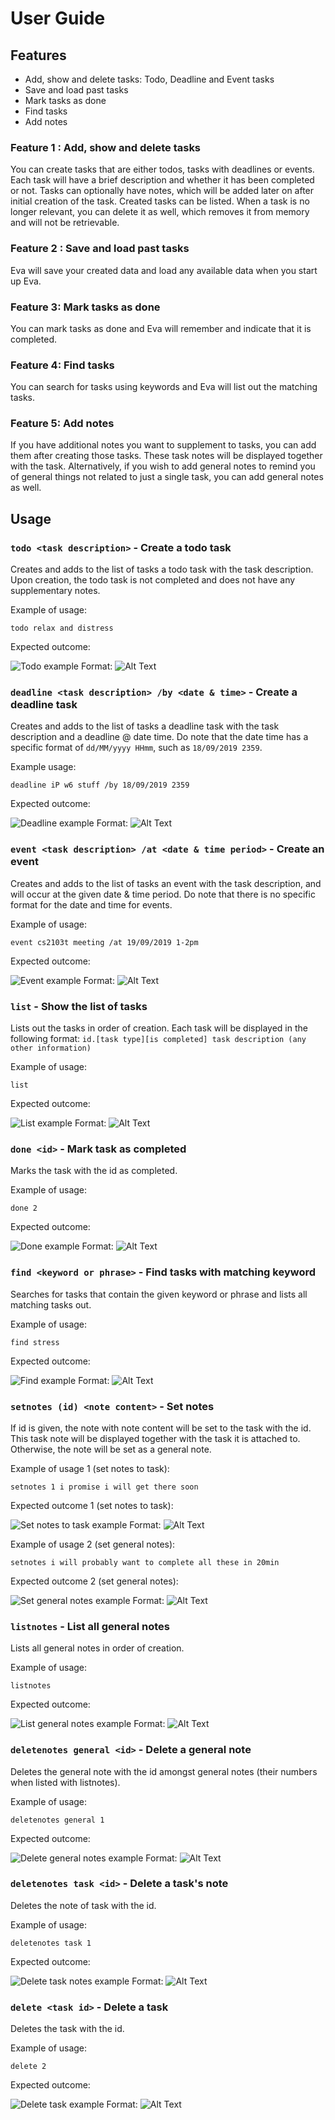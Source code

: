 # User Guide

## Features 
* Add, show and delete tasks: Todo, Deadline and Event tasks
* Save and load past tasks
* Mark tasks as done
* Find tasks
* Add notes
### Feature 1 : Add, show and delete tasks
You can create tasks that are either todos, tasks with deadlines or events. Each task will have a brief description and whether it has been completed or not. Tasks can optionally have notes, which will be added later on after initial creation of the task. Created tasks can be listed.
When a task is no longer relevant, you can delete it as well, which removes it from memory and will not be retrievable.
### Feature 2 : Save and load past tasks
Eva will save your created data and load any available data when you start up Eva.
### Feature 3: Mark tasks as done
You can mark tasks as done and Eva will remember and indicate that it is completed.
### Feature 4: Find tasks
You can search for tasks using keywords and Eva will list out the matching tasks.
### Feature 5: Add notes
If you have additional notes you want to supplement to tasks, you can add them after creating those tasks. These task notes will be displayed together with the task.
Alternatively, if you wish to add general notes to remind you of general things not related to just a single task, you can add general notes as well.

## Usage

### `todo <task description>` - Create a todo task

Creates and adds to the list of tasks a todo task with the task description. Upon creation, the todo task is not completed and does not have any supplementary notes.

Example of usage: 

`todo relax and distress`

Expected outcome:

![Todo example](todoeg.png)
Format: ![Alt Text](url)

### `deadline <task description> /by <date & time>` - Create a deadline task

Creates and adds to the list of tasks a deadline task with the task description and a deadline @ date time.
Do note that the date time has a specific format of `dd/MM/yyyy HHmm`, such as `18/09/2019 2359`.

Example usage:

`deadline iP w6 stuff /by 18/09/2019 2359`

Expected outcome:

![Deadline example](deadlineeg.png)
Format: ![Alt Text](url)

### `event <task description> /at <date & time period>` - Create an event

Creates and adds to the list of tasks an event with the task description, and will occur at the given date & time period.
Do note that there is no specific format for the date and time for events.

Example of usage: 

`event cs2103t meeting /at 19/09/2019 1-2pm`

Expected outcome:

![Event example](eventeg.png)
Format: ![Alt Text](url)

### `list` - Show the list of tasks

Lists out the tasks in order of creation. Each task will be displayed in the following format:
`id.[task type][is completed] task description (any other information)`

Example of usage: 

`list`

Expected outcome:

![List example](listeg.png)
Format: ![Alt Text](url)

### `done <id>` - Mark task as completed

Marks the task with the id as completed.

Example of usage: 

`done 2`

Expected outcome:

![Done example](doneeg.png)
Format: ![Alt Text](url)

### `find <keyword or phrase>` - Find tasks with matching keyword

Searches for tasks that contain the given keyword or phrase and lists all matching tasks out.

Example of usage: 

`find stress`

Expected outcome:

![Find example](findeg.png)
Format: ![Alt Text](url)

### `setnotes (id) <note content>` - Set notes

If id is given, the note with note content will be set to the task with the id. This task note will be displayed together with the task it is attached to.
Otherwise, the note will be set as a general note. 

Example of usage 1 (set notes to task): 

`setnotes 1 i promise i will get there soon`

Expected outcome 1 (set notes to task):

![Set notes to task example](setnotestaskeg.png)
Format: ![Alt Text](url)

Example of usage 2 (set general notes): 

`setnotes i will probably want to complete all these in 20min`

Expected outcome 2 (set general notes):

![Set general notes example](setnotesgeneg.png)
Format: ![Alt Text](url)

### `listnotes` - List all general notes

Lists all general notes in order of creation.

Example of usage: 

`listnotes`

Expected outcome:

![List general notes example](listnoteseg.png)
Format: ![Alt Text](url)

### `deletenotes general <id>` - Delete a general note

Deletes the general note with the id amongst general notes (their numbers when listed with listnotes).

Example of usage: 

`deletenotes general 1`

Expected outcome:

![Delete general notes example](deletegennoteseg.png)
Format: ![Alt Text](url)

### `deletenotes task <id>` - Delete a task's note

Deletes the note of task with the id.

Example of usage: 

`deletenotes task 1`

Expected outcome:

![Delete task notes example](deletetasknoteseg.png)
Format: ![Alt Text](url)

### `delete <task id>` - Delete a task

Deletes the task with the id.

Example of usage: 

`delete 2`

Expected outcome:

![Delete task example](deleteeg.png)
Format: ![Alt Text](url)